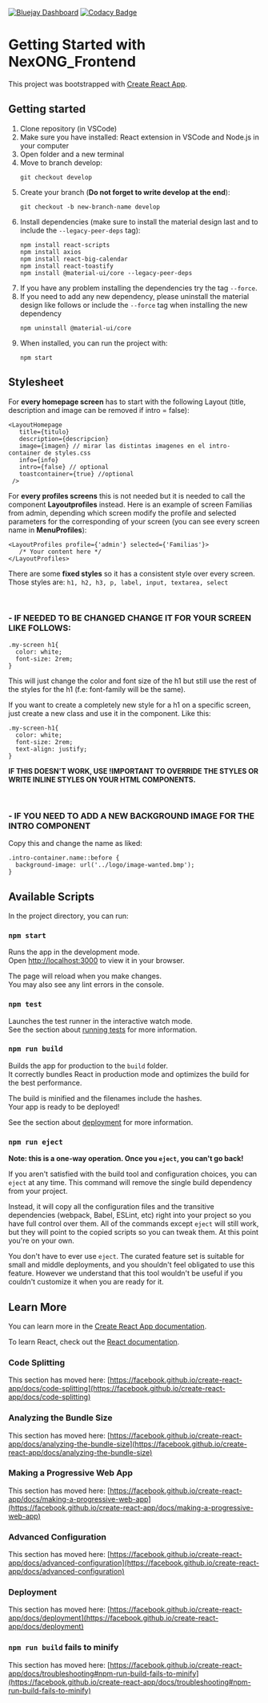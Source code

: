[![Bluejay Dashboard](https://img.shields.io/badge/Bluejay-Dashboard_05-blue.svg)](https://dashboard.bluejay.governify.io/dashboard/script/dashboardLoader.js?dashboardURL=https:%2F%2Freporter.bluejay.governify.io%2Fapi%2Fv4%2Fdashboards%2Ftpa-ISPP-2024-GH-ISPP-G5_NexONG_Frontend%2Fmain&orgId=1) [![Codacy Badge](https://app.codacy.com/project/badge/Grade/1dad745d1a86432c99b2d96cdf756fde)](https://app.codacy.com/gh/ISPP-G5/NexONG_Frontend/dashboard?utm_source=gh&utm_medium=referral&utm_content=&utm_campaign=Badge_grade)
# Getting Started with NexONG_Frontend
This project was bootstrapped with [Create React App](https://github.com/facebook/create-react-app).

## Getting started

1. Clone repository (in VSCode)
2. Make sure you have installed: React extension in VSCode and Node.js in your computer
3. Open folder and a new terminal
4. Move to branch develop:
   ```
   git checkout develop
   ```
5. Create your branch (**Do not forget to write develop at the end**):
   ```
   git checkout -b new-branch-name develop
   ```
6. Install dependencies (make sure to install the material design last and to include the `--legacy-peer-deps` tag):
   ```
   npm install react-scripts
   npm install axios
   npm install react-big-calendar
   npm install react-toastify
   npm install @material-ui/core --legacy-peer-deps
   ```
7. If you have any problem installing the dependencies try the tag `--force`.
8. If you need to add any new dependency, please uninstall the material design like follows or include the `--force` tag when installing the new dependency
   ```
   npm uninstall @material-ui/core
   ```
9. When installed, you can run the project with:
   ```
   npm start
   ```

## Stylesheet

For **every homepage screen** has to start with the following Layout (title, description and image can be removed if intro = false):
```
<LayoutHomepage 
   title={titulo} 
   description={descripcion}
   image={imagen} // mirar las distintas imagenes en el intro-container de styles.css
   info={info}
   intro={false} // optional
   toastcontainer={true} //optional
 />   
```

For **every profiles screens** this is not needed but it is needed to call the component **Layoutprofiles** instead. Here is an example of screen Familias from admin, depending which screen modify the profile and selected parameters for the corresponding of your screen (you can see every screen name in **MenuProfiles**):
```
<LayoutProfiles profile={'admin'} selected={'Familias'}>
   /* Your content here */
</LayoutProfiles>
```


There are some **fixed styles** so it has a consistent style over every screen. Those styles are: `h1, h2, h3, p, label, input, textarea, select`

</br>

### - IF NEEDED TO BE CHANGED CHANGE IT FOR YOUR SCREEN LIKE FOLLOWS:

```
.my-screen h1{
  color: white;
  font-size: 2rem;
}
```

This will just change the color and font size of the h1 but still use the rest of the styles for the h1 (f.e: font-family will be the same).

If you want to create a completely new style for a h1 on a specific screen, just create a new class and use it in the component. Like this:

```
.my-screen-h1{
  color: white;
  font-size: 2rem;
  text-align: justify;
}
```
**IF THIS DOESN'T WORK, USE !IMPORTANT TO OVERRIDE THE STYLES OR WRITE INLINE STYLES ON YOUR HTML COMPONENTS.**

</br>

### - IF YOU NEED TO ADD A NEW BACKGROUND IMAGE FOR THE INTRO COMPONENT

Copy this and change the name as liked:
```
.intro-container.name::before {
  background-image: url('../logo/image-wanted.bmp');
}
```



## Available Scripts

In the project directory, you can run:

### `npm start`

Runs the app in the development mode.\
Open [http://localhost:3000](http://localhost:3000) to view it in your browser.

The page will reload when you make changes.\
You may also see any lint errors in the console.

### `npm test`

Launches the test runner in the interactive watch mode.\
See the section about [running tests](https://facebook.github.io/create-react-app/docs/running-tests) for more information.

### `npm run build`

Builds the app for production to the `build` folder.\
It correctly bundles React in production mode and optimizes the build for the best performance.

The build is minified and the filenames include the hashes.\
Your app is ready to be deployed!

See the section about [deployment](https://facebook.github.io/create-react-app/docs/deployment) for more information.

### `npm run eject`

**Note: this is a one-way operation. Once you `eject`, you can't go back!**

If you aren't satisfied with the build tool and configuration choices, you can `eject` at any time. This command will remove the single build dependency from your project.

Instead, it will copy all the configuration files and the transitive dependencies (webpack, Babel, ESLint, etc) right into your project so you have full control over them. All of the commands except `eject` will still work, but they will point to the copied scripts so you can tweak them. At this point you're on your own.

You don't have to ever use `eject`. The curated feature set is suitable for small and middle deployments, and you shouldn't feel obligated to use this feature. However we understand that this tool wouldn't be useful if you couldn't customize it when you are ready for it.

## Learn More

You can learn more in the [Create React App documentation](https://facebook.github.io/create-react-app/docs/getting-started).

To learn React, check out the [React documentation](https://reactjs.org/).

### Code Splitting

This section has moved here: [https://facebook.github.io/create-react-app/docs/code-splitting](https://facebook.github.io/create-react-app/docs/code-splitting)

### Analyzing the Bundle Size

This section has moved here: [https://facebook.github.io/create-react-app/docs/analyzing-the-bundle-size](https://facebook.github.io/create-react-app/docs/analyzing-the-bundle-size)

### Making a Progressive Web App

This section has moved here: [https://facebook.github.io/create-react-app/docs/making-a-progressive-web-app](https://facebook.github.io/create-react-app/docs/making-a-progressive-web-app)

### Advanced Configuration

This section has moved here: [https://facebook.github.io/create-react-app/docs/advanced-configuration](https://facebook.github.io/create-react-app/docs/advanced-configuration)

### Deployment

This section has moved here: [https://facebook.github.io/create-react-app/docs/deployment](https://facebook.github.io/create-react-app/docs/deployment)

### `npm run build` fails to minify

This section has moved here: [https://facebook.github.io/create-react-app/docs/troubleshooting#npm-run-build-fails-to-minify](https://facebook.github.io/create-react-app/docs/troubleshooting#npm-run-build-fails-to-minify)
